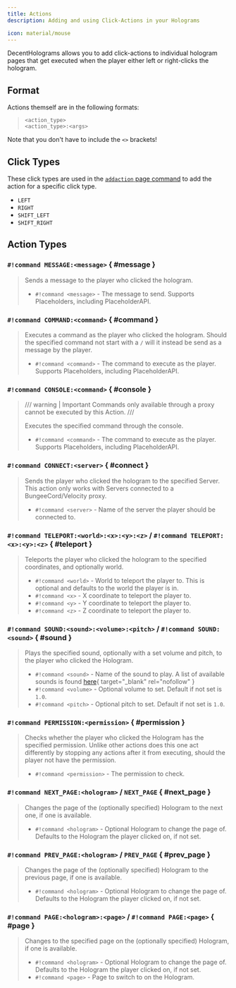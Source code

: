 ```yaml
---
title: Actions
description: Adding and using Click-Actions in your Holograms

icon: material/mouse
---
```


DecentHolograms allows you to add click-actions to individual hologram pages that get executed when the player either left or right-clicks the hologram.

## Format

Actions themself are in the following formats:

> ```command
> <action_type>
> <action_type>:<args>
> ```

Note that you don't have to include the `<>` brackets!

## Click Types

These click types are used in the [`addaction` page command](commands/hologram-pages.md#dh-p-addaction) to add the action for a specific click type.

- `LEFT`
- `RIGHT`
- `SHIFT_LEFT`
- `SHIFT_RIGHT`

## Action Types

### `#!command MESSAGE:<message>` { #message }

> Sends a message to the player who clicked the hologram.
> 
> - `#!command <message>` - The message to send. Supports Placeholders, including PlaceholderAPI.

### `#!command COMMAND:<command>` { #command }

> Executes a command as the player who clicked the hologram. Should the specified command not start with a `/` will it instead be send as a message by the player.
>
> - `#!command <command>` - The command to execute as the player. Supports Placeholders, including PlaceholderAPI.

### `#!command CONSOLE:<command>` { #console }

> /// warning | Important
> Commands only available through a proxy cannot be executed by this Action.
> ///
>
> Executes the specified command through the console.
>
> - `#!command <command>` - The command to execute as the player. Supports Placeholders, including PlaceholderAPI.

### `#!command CONNECT:<server>` { #connect }

> Sends the player who clicked the hologram to the specified Server. This action only works with Servers connected to a BungeeCord/Velocity proxy.
>
> - `#!command <server>` - Name of the server the player should be connected to.

### `#!command TELEPORT:<world>:<x>:<y>:<z>` / `#!command TELEPORT:<x>:<y>:<z>` { #teleport }

> Teleports the player who clicked the hologram to the specified coordinates, and optionally world.
>
> - `#!command <world>` - World to teleport the player to. This is optional and defaults to the world the player is in.
> - `#!command <x>` - X coordinate to teleport the player to.
> - `#!command <y>` - Y coordinate to teleport the player to.
> - `#!command <z>` - Z coordinate to teleport the player to.

### `#!command SOUND:<sound>:<volume>:<pitch>` / `#!command SOUND:<sound>` { #sound }

> Plays the specified sound, optionally with a set volume and pitch, to the player who clicked the Hologram.
> 
> - `#!command <sound>` - Name of the sound to play. A list of available sounds is found [here](https://docs.andre601.ch/Spigot-Sounds){ target="_blank" rel="nofollow" }
> - `#!command <volume>` - Optional volume to set. Default if not set is `1.0`.
> - `#!command <pitch>` - Optional pitch to set. Default if not set is `1.0`.

### `#!command PERMISSION:<permission>` { #permission }

> Checks whether the player who clicked the Hologram has the specified permission. Unlike other actions does this one act differently by stopping any actions after it from executing, should the player not have the permission.
> 
> - `#!command <permission>` - The permission to check.

### `#!command NEXT_PAGE:<hologram>` / `NEXT_PAGE` { #next_page }

> Changes the page of the (optionally specified) Hologram to the next one, if one is available.
> 
> - `#!command <hologram>` - Optional Hologram to change the page of. Defaults to the Hologram the player clicked on, if not set.

### `#!command PREV_PAGE:<hologram>` / `PREV_PAGE` { #prev_page }

> Changes the page of the (optionally specified) Hologram to the previous page, if one is available.
> 
> - `#!command <hologram>` - Optional Hologram to change the page of. Defaults to the Hologram the player clicked on, if not set.

### `#!command PAGE:<hologram>:<page>` / `#!command PAGE:<page>` { #page }

> Changes to the specified page on the (optionally specified) Hologram, if one is available.
> 
> - `#!command <hologram>` - Optional Hologram to change the page of. Defaults to the Hologram the player clicked on, if not set.
> - `#!command <page>` - Page to switch to on the Hologram.
